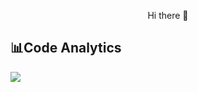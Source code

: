 <p align="center">
  Hi there 👋
</p>

## 📊Code Analytics
<a href="https://github.com/anuraghazra/github-readme-stats">
  <img align="left" src="https://github-readme-stats-kmatsue.vercel.app/api/top-langs/?username=KMatsue&layout=donut&private=true" />
</a>


<!--
**KMatsue/KMatsue** is a ✨ _special_ ✨ repository because its `README.md` (this file) appears on your GitHub profile.

Here are some ideas to get you started:

- 🔭 I’m currently working on ...
- 🌱 I’m currently learning ...
- 👯 I’m looking to collaborate on ...
- 🤔 I’m looking for help with ...
- 💬 Ask me about ...
- 📫 How to reach me: ...
- 😄 Pronouns: ...
- ⚡ Fun fact: ...
-->
